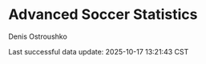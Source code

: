 # Advanced Soccer Statistics
Denis Ostroushko

<!-- gfm -->

Last successful data update: 2025-10-17 13:21:43 CST
